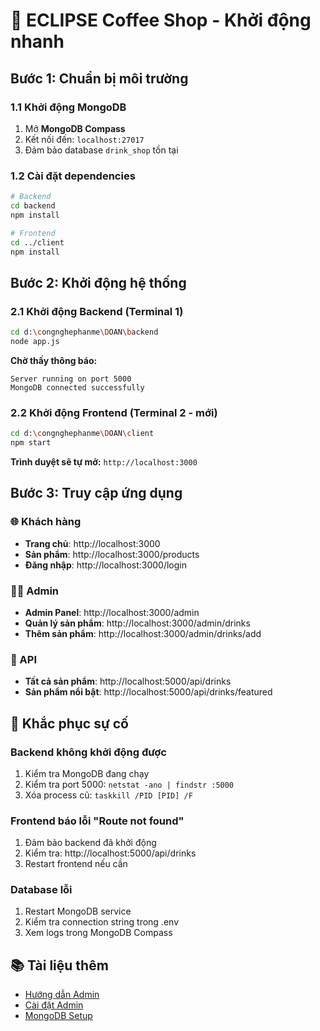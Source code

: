 # 🚀 ECLIPSE Coffee Shop - Khởi động nhanh

## Bước 1: Chuẩn bị môi trường

### 1.1 Khởi động MongoDB
1. Mở **MongoDB Compass**
2. Kết nối đến: `localhost:27017`
3. Đảm bảo database `drink_shop` tồn tại

### 1.2 Cài đặt dependencies
```bash
# Backend
cd backend
npm install

# Frontend  
cd ../client
npm install
```

## Bước 2: Khởi động hệ thống

### 2.1 Khởi động Backend (Terminal 1)
```bash
cd d:\congnghephanme\DOAN\backend
node app.js
```

**Chờ thấy thông báo:**
```
Server running on port 5000
MongoDB connected successfully
```

### 2.2 Khởi động Frontend (Terminal 2 - mới)
```bash
cd d:\congnghephanme\DOAN\client
npm start
```

**Trình duyệt sẽ tự mở:** `http://localhost:3000`

## Bước 3: Truy cập ứng dụng

### 🌐 Khách hàng
- **Trang chủ**: http://localhost:3000
- **Sản phẩm**: http://localhost:3000/products
- **Đăng nhập**: http://localhost:3000/login

### 👨‍💼 Admin
- **Admin Panel**: http://localhost:3000/admin
- **Quản lý sản phẩm**: http://localhost:3000/admin/drinks
- **Thêm sản phẩm**: http://localhost:3000/admin/drinks/add

### 🔧 API
- **Tất cả sản phẩm**: http://localhost:5000/api/drinks
- **Sản phẩm nổi bật**: http://localhost:5000/api/drinks/featured

## 🚨 Khắc phục sự cố

### Backend không khởi động được
1. Kiểm tra MongoDB đang chạy
2. Kiểm tra port 5000: `netstat -ano | findstr :5000`
3. Xóa process cũ: `taskkill /PID [PID] /F`

### Frontend báo lỗi "Route not found"
1. Đảm bảo backend đã khởi động
2. Kiểm tra: http://localhost:5000/api/drinks
3. Restart frontend nếu cần

### Database lỗi
1. Restart MongoDB service
2. Kiểm tra connection string trong .env
3. Xem logs trong MongoDB Compass

## 📚 Tài liệu thêm

- [Hướng dẫn Admin](docs/ADMIN_GUIDE.md)
- [Cài đặt Admin](docs/ADMIN_SETUP.md)
- [MongoDB Setup](docs/MONGODB_COMPASS_GUIDE.md)